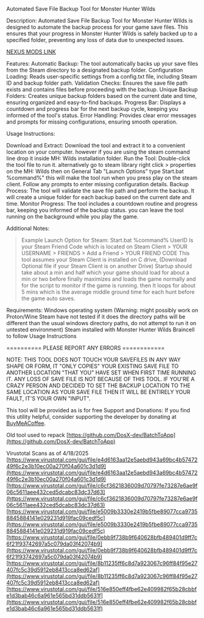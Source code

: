 Automated Save File Backup Tool for Monster Hunter Wilds

Description: Automated Save File Backup Tool for Monster Hunter Wilds is designed to automate the backup process for your game save files. 
This ensures that your progress in Monster Hunter Wilds is safely backed up to a specified folder, preventing any loss of data due to unexpected issues.

[NEXUS MODS LINK](https://www.nexusmods.com/monsterhunterwilds/mods/1874)

Features:
Automatic Backup: The tool automatically backs up your save files from the Steam directory to a designated backup folder.
Configuration Loading: Reads user-specific settings from a config.txt file, including Steam ID and backup folder path.
Validation Checks: Ensures the save file path exists and contains files before proceeding with the backup.
Unique Backup Folders: Creates unique backup folders based on the current date and time, ensuring organized and easy-to-find backups.
Progress Bar: Displays a countdown and progress bar for the next backup cycle, keeping you informed of the tool's status.
Error Handling: Provides clear error messages and prompts for missing configurations, ensuring smooth operation.


Usage Instructions:

Download and Extract: Download the tool and extract it to a convenient location on your computer. however if you are using the steam command line drop it inside MH: Wilds installation folder.
Run the Tool: Double-click the tool file to run it. alternatively go to steam library right click > properties on the MH: Wilds then on General Tab "Launch Options" type Start.bat %command%" this will make the tool run when you press play on the steam client. Follow any prompts to enter missing configuration details. 
Backup Process: The tool will validate the save file path and perform the backup. It will create a unique folder for each backup based on the current date and time.
Monitor Progress: The tool includes a countdown routine and progress bar, keeping you informed of the backup status. you can leave the tool running on the background while you play the game.

Additional Notes:
> Example Launch Option for Steam: Start.bat %command%
> UserID Is your Steam Friend Code which is located on Steam Client > YOUR USERNAME > FRIENDS > Add a Friend > YOUR FRIEND CODE
> This tool assumes your Steam Client is installed on C drive, (Download Optional file if your Steam Client is on another Drive)
> Startup should take about a min and half which your game should load for about a min or two before finally maximizes and loads the game normally and for the script to monitor if the game is running. then It loops for about 5 mins which is the average middle ground time for each hunt before the game auto saves. 

Requirements:
Windows operating system (Warning: might possibly work on Proton/Wine Steam have not tested if it does the directory paths will be different than the usual windows directory paths, do not attempt to run it on untested environment)
Steam installed with Monster Hunter Wilds
Braincell to follow Usage Instructions


==========  PLEASE REPORT ANY ERRORS ============

NOTE: THIS TOOL DOES NOT TOUCH YOUR SAVEFILES IN ANY WAY SHAPE OR FORM, IT "ONLY COPIES" YOUR EXISTING SAVE FILE TO ANOTHER LOCATION "THAT YOU" HAVE SET WHEN FIRST TIME RUNNING IT. ANY LOSS OF SAVE FILE IS NOT BECAUSE OF THIS TOOL. IF YOU'RE A CRAZY PERSON AND DECIDED TO SET THE BACKUP LOCATION TO THE SAME LOCATION AS YOUR SAVE FILE THEN IT WILL BE ENTIRELY YOUR FAULT, IT'S YOUR OWN "INPUT".

This tool will be provided  as is  for free
Support and Donations: If you find this utility helpful, consider supporting the developer by donating at [BuyMeACoffee](https://buymeacoffee.com/aph0nlc).

Old tool used to repack
[https://github.com/DosX-dev/BatchToApp](https://github.com/DosX-dev/BatchToApp)

Virustotal Scans as of 4/18/2025
[https://www.virustotal.com/gui/file/e4d6163aa12e5aebd943a69bc4b5747249f6c2e3b10ec00a270f04a601c3d1d9](https://www.virustotal.com/gui/file/e4d6163aa12e5aebd943a69bc4b5747249f6c2e3b10ec00a270f04a601c3d1d9)
[https://www.virustotal.com/gui/file/c6cf3621836009d70797fe73287e6ae9f06c5611aee432ced5dcabc83dc37d63](https://www.virustotal.com/gui/file/c6cf3621836009d70797fe73287e6ae9f06c5611aee432ced5dcabc83dc37d63)
[https://www.virustotal.com/gui/file/e5009b3330e2419b5fbe89077cca97358845884141e029231d919fac09cedf5c](https://www.virustotal.com/gui/file/e5009b3330e2419b5fbe89077cca97358845884141e029231d919fac09cedf5c)
[https://www.virustotal.com/gui/file/0ebb9f738b9f640628bfb489401d9ff7c6f21f93742697a5c079da03f42074b9](https://www.virustotal.com/gui/file/0ebb9f738b9f640628bfb489401d9ff7c6f21f93742697a5c079da03f42074b9)
[https://www.virustotal.com/gui/file/8b11235ff6c8d7a923067c96ff84f95e27407fc5c39d5912eb8413cca8ed62af](https://www.virustotal.com/gui/file/8b11235ff6c8d7a923067c96ff84f95e27407fc5c39d5912eb8413cca8ed62af)
[https://www.virustotal.com/gui/file/516e850eff4fbe62e409982f65b28cbbfe1d3bab46c6a961e565bd31ddb5631f](https://www.virustotal.com/gui/file/516e850eff4fbe62e409982f65b28cbbfe1d3bab46c6a961e565bd31ddb5631f)

